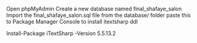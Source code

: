 Open phpMyAdmin
Create a new database named final_shafaye_salon
Import the final_shafaye_salon.sql file from the database/ folder
paste this to Package Manager Console to install itextsharp ddl

Install-Package iTextSharp -Version 5.5.13.2
